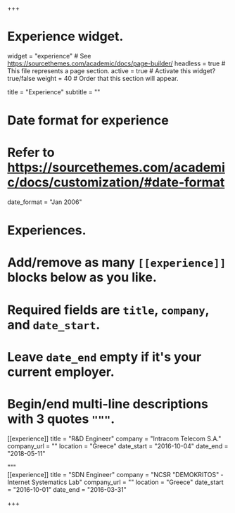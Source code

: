 +++
# Experience widget.
widget = "experience"  # See https://sourcethemes.com/academic/docs/page-builder/
headless = true  # This file represents a page section.
active = true  # Activate this widget? true/false
weight = 40  # Order that this section will appear.

title = "Experience"
subtitle = ""

# Date format for experience
#   Refer to https://sourcethemes.com/academic/docs/customization/#date-format
date_format = "Jan 2006"

# Experiences.
#   Add/remove as many `[[experience]]` blocks below as you like.
#   Required fields are `title`, `company`, and `date_start`.
#   Leave `date_end` empty if it's your current employer.
#   Begin/end multi-line descriptions with 3 quotes `"""`.

[[experience]]
  title = "R&D Engineer"
  company = "Intracom Telecom S.A."
  company_url = ""
  location = "Greece"
  date_start = "2016-10-04"
  date_end = "2018-05-11"
  
"""  
[[experience]]
  title = "SDN Engineer"
  company = "NCSR "DEMOKRITOS" - Internet Systematics Lab"
  company_url = ""
  location = "Greece"
  date_start = "2016-10-01"
  date_end = "2016-03-31"


+++
